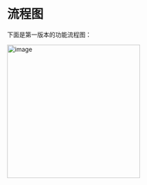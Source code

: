 # 流程图

下面是第一版本的功能流程图：

<img width="309" alt="image" src="https://github.com/Huafucius/Chick_Plan/assets/146501764/06d4a2d7-2663-44a6-8f3e-2a03d0a3b3f6">
